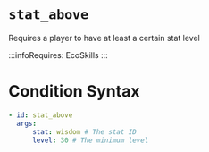 # `stat_above`

Requires a player to have at least a certain stat level

:::infoRequires:
EcoSkills
:::
# Condition Syntax

```yaml
- id: stat_above
  args:
      stat: wisdom # The stat ID
      level: 30 # The minimum level
```
